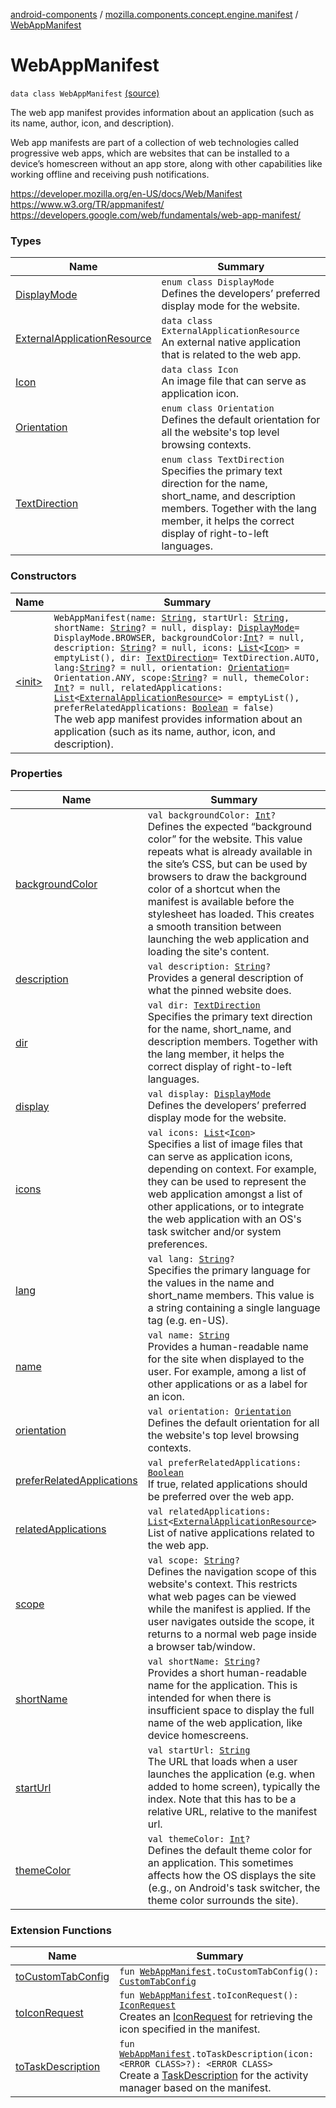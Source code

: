 [android-components](../../index.md) / [mozilla.components.concept.engine.manifest](../index.md) / [WebAppManifest](./index.md)

# WebAppManifest

`data class WebAppManifest` [(source)](https://github.com/mozilla-mobile/android-components/blob/master/components/concept/engine/src/main/java/mozilla/components/concept/engine/manifest/WebAppManifest.kt#L49)

The web app manifest provides information about an application (such as its name, author, icon, and description).

Web app manifests are part of a collection of web technologies called progressive web apps, which are websites
that can be installed to a device’s homescreen without an app store, along with other capabilities like working
offline and receiving push notifications.

https://developer.mozilla.org/en-US/docs/Web/Manifest
https://www.w3.org/TR/appmanifest/
https://developers.google.com/web/fundamentals/web-app-manifest/

### Types

| Name | Summary |
|---|---|
| [DisplayMode](-display-mode/index.md) | `enum class DisplayMode`<br>Defines the developers’ preferred display mode for the website. |
| [ExternalApplicationResource](-external-application-resource/index.md) | `data class ExternalApplicationResource`<br>An external native application that is related to the web app. |
| [Icon](-icon/index.md) | `data class Icon`<br>An image file that can serve as application icon. |
| [Orientation](-orientation/index.md) | `enum class Orientation`<br>Defines the default orientation for all the website's top level browsing contexts. |
| [TextDirection](-text-direction/index.md) | `enum class TextDirection`<br>Specifies the primary text direction for the name, short_name, and description members. Together with the lang member, it helps the correct display of right-to-left languages. |

### Constructors

| Name | Summary |
|---|---|
| [&lt;init&gt;](-init-.md) | `WebAppManifest(name: `[`String`](https://kotlinlang.org/api/latest/jvm/stdlib/kotlin/-string/index.html)`, startUrl: `[`String`](https://kotlinlang.org/api/latest/jvm/stdlib/kotlin/-string/index.html)`, shortName: `[`String`](https://kotlinlang.org/api/latest/jvm/stdlib/kotlin/-string/index.html)`? = null, display: `[`DisplayMode`](-display-mode/index.md)` = DisplayMode.BROWSER, backgroundColor: `[`Int`](https://kotlinlang.org/api/latest/jvm/stdlib/kotlin/-int/index.html)`? = null, description: `[`String`](https://kotlinlang.org/api/latest/jvm/stdlib/kotlin/-string/index.html)`? = null, icons: `[`List`](https://kotlinlang.org/api/latest/jvm/stdlib/kotlin.collections/-list/index.html)`<`[`Icon`](-icon/index.md)`> = emptyList(), dir: `[`TextDirection`](-text-direction/index.md)` = TextDirection.AUTO, lang: `[`String`](https://kotlinlang.org/api/latest/jvm/stdlib/kotlin/-string/index.html)`? = null, orientation: `[`Orientation`](-orientation/index.md)` = Orientation.ANY, scope: `[`String`](https://kotlinlang.org/api/latest/jvm/stdlib/kotlin/-string/index.html)`? = null, themeColor: `[`Int`](https://kotlinlang.org/api/latest/jvm/stdlib/kotlin/-int/index.html)`? = null, relatedApplications: `[`List`](https://kotlinlang.org/api/latest/jvm/stdlib/kotlin.collections/-list/index.html)`<`[`ExternalApplicationResource`](-external-application-resource/index.md)`> = emptyList(), preferRelatedApplications: `[`Boolean`](https://kotlinlang.org/api/latest/jvm/stdlib/kotlin/-boolean/index.html)` = false)`<br>The web app manifest provides information about an application (such as its name, author, icon, and description). |

### Properties

| Name | Summary |
|---|---|
| [backgroundColor](background-color.md) | `val backgroundColor: `[`Int`](https://kotlinlang.org/api/latest/jvm/stdlib/kotlin/-int/index.html)`?`<br>Defines the expected “background color” for the website. This value repeats what is already available in the site’s CSS, but can be used by browsers to draw the background color of a shortcut when the manifest is available before the stylesheet has loaded. This creates a smooth transition between launching the web application and loading the site's content. |
| [description](description.md) | `val description: `[`String`](https://kotlinlang.org/api/latest/jvm/stdlib/kotlin/-string/index.html)`?`<br>Provides a general description of what the pinned website does. |
| [dir](dir.md) | `val dir: `[`TextDirection`](-text-direction/index.md)<br>Specifies the primary text direction for the name, short_name, and description members. Together with the lang member, it helps the correct display of right-to-left languages. |
| [display](display.md) | `val display: `[`DisplayMode`](-display-mode/index.md)<br>Defines the developers’ preferred display mode for the website. |
| [icons](icons.md) | `val icons: `[`List`](https://kotlinlang.org/api/latest/jvm/stdlib/kotlin.collections/-list/index.html)`<`[`Icon`](-icon/index.md)`>`<br>Specifies a list of image files that can serve as application icons, depending on context. For example, they can be used to represent the web application amongst a list of other applications, or to integrate the web application with an OS's task switcher and/or system preferences. |
| [lang](lang.md) | `val lang: `[`String`](https://kotlinlang.org/api/latest/jvm/stdlib/kotlin/-string/index.html)`?`<br>Specifies the primary language for the values in the name and short_name members. This value is a string containing a single language tag (e.g. en-US). |
| [name](name.md) | `val name: `[`String`](https://kotlinlang.org/api/latest/jvm/stdlib/kotlin/-string/index.html)<br>Provides a human-readable name for the site when displayed to the user. For example, among a list of other applications or as a label for an icon. |
| [orientation](orientation.md) | `val orientation: `[`Orientation`](-orientation/index.md)<br>Defines the default orientation for all the website's top level browsing contexts. |
| [preferRelatedApplications](prefer-related-applications.md) | `val preferRelatedApplications: `[`Boolean`](https://kotlinlang.org/api/latest/jvm/stdlib/kotlin/-boolean/index.html)<br>If true, related applications should be preferred over the web app. |
| [relatedApplications](related-applications.md) | `val relatedApplications: `[`List`](https://kotlinlang.org/api/latest/jvm/stdlib/kotlin.collections/-list/index.html)`<`[`ExternalApplicationResource`](-external-application-resource/index.md)`>`<br>List of native applications related to the web app. |
| [scope](scope.md) | `val scope: `[`String`](https://kotlinlang.org/api/latest/jvm/stdlib/kotlin/-string/index.html)`?`<br>Defines the navigation scope of this website's context. This restricts what web pages can be viewed while the manifest is applied. If the user navigates outside the scope, it returns to a normal web page inside a browser tab/window. |
| [shortName](short-name.md) | `val shortName: `[`String`](https://kotlinlang.org/api/latest/jvm/stdlib/kotlin/-string/index.html)`?`<br>Provides a short human-readable name for the application. This is intended for when there is insufficient space to display the full name of the web application, like device homescreens. |
| [startUrl](start-url.md) | `val startUrl: `[`String`](https://kotlinlang.org/api/latest/jvm/stdlib/kotlin/-string/index.html)<br>The URL that loads when a user launches the application (e.g. when added to home screen), typically the index. Note that this has to be a relative URL, relative to the manifest url. |
| [themeColor](theme-color.md) | `val themeColor: `[`Int`](https://kotlinlang.org/api/latest/jvm/stdlib/kotlin/-int/index.html)`?`<br>Defines the default theme color for an application. This sometimes affects how the OS displays the site (e.g., on Android's task switcher, the theme color surrounds the site). |

### Extension Functions

| Name | Summary |
|---|---|
| [toCustomTabConfig](../../mozilla.components.feature.pwa.ext/to-custom-tab-config.md) | `fun `[`WebAppManifest`](./index.md)`.toCustomTabConfig(): `[`CustomTabConfig`](../../mozilla.components.browser.session.tab/-custom-tab-config/index.md) |
| [toIconRequest](../../mozilla.components.browser.icons.extension/to-icon-request.md) | `fun `[`WebAppManifest`](./index.md)`.toIconRequest(): `[`IconRequest`](../../mozilla.components.browser.icons/-icon-request/index.md)<br>Creates an [IconRequest](../../mozilla.components.browser.icons/-icon-request/index.md) for retrieving the icon specified in the manifest. |
| [toTaskDescription](../../mozilla.components.feature.pwa.ext/to-task-description.md) | `fun `[`WebAppManifest`](./index.md)`.toTaskDescription(icon: <ERROR CLASS>?): <ERROR CLASS>`<br>Create a [TaskDescription](#) for the activity manager based on the manifest. |
